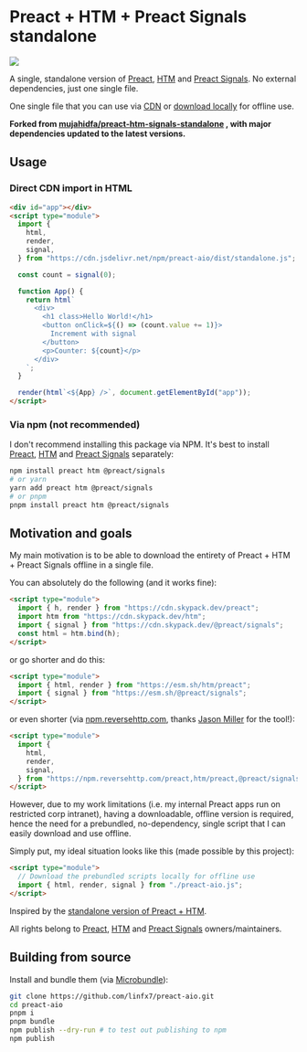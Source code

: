 # Preact + HTM + Preact Signals standalone

[![](https://data.jsdelivr.com/v1/package/npm/preact-aio/badge)](https://www.jsdelivr.com/package/npm/preact-aio)

A single, standalone version of [Preact](https://github.com/preactjs/preact), [HTM](https://github.com/developit/htm) and [Preact Signals](https://github.com/preactjs/signals). No external dependencies, just one single file.

One single file that you can use via [CDN](https://cdn.jsdelivr.net/npm/preact-aio/dist/standalone.js) or [download locally](https://github.com/linfx7/preact-aio/blob/main/dist/standalone.js) for offline use.

**Forked from [mujahidfa/preact-htm-signals-standalone](https://github.com/mujahidfa/preact-htm-signals-standalone) , with major dependencies updated to the latest versions.**

## Usage

### Direct CDN import in HTML

```html
<div id="app"></div>
<script type="module">
  import {
    html,
    render,
    signal,
  } from "https://cdn.jsdelivr.net/npm/preact-aio/dist/standalone.js";

  const count = signal(0);

  function App() {
    return html`
      <div>
        <h1 class>Hello World!</h1>
        <button onClick=${() => (count.value += 1)}>
          Increment with signal
        </button>
        <p>Counter: ${count}</p>
      </div>
    `;
  }

  render(html`<${App} />`, document.getElementById("app"));
</script>
```

### Via npm (not recommended)

I don't recommend installing this package via NPM. It's best to install [Preact](https://github.com/preactjs/preact), [HTM](https://github.com/developit/htm) and [Preact Signals](https://github.com/preactjs/signals) separately:

```sh
npm install preact htm @preact/signals
# or yarn
yarn add preact htm @preact/signals
# or pnpm
pnpm install preact htm @preact/signals
```

## Motivation and goals

My main motivation is to be able to download the entirety of Preact + HTM + Preact Signals offline in a single file.

You can absolutely do the following (and it works fine):

```html
<script type="module">
  import { h, render } from "https://cdn.skypack.dev/preact";
  import htm from "https://cdn.skypack.dev/htm";
  import { signal } from "https://cdn.skypack.dev/@preact/signals";
  const html = htm.bind(h);
</script>
```

or go shorter and do this:

```html
<script type="module">
  import { html, render } from "https://esm.sh/htm/preact";
  import { signal } from "https://esm.sh/@preact/signals";
</script>
```

or even shorter (via [npm.reversehttp.com](https://npm.reversehttp.com/), thanks [Jason Miller](https://github.com/developit) for the tool!):

```html
<script type="module">
  import {
    html,
    render,
    signal,
  } from "https://npm.reversehttp.com/preact,htm/preact,@preact/signals";
</script>
```

However, due to my work limitations (i.e. my internal Preact apps run on restricted corp intranet), having a downloadable, offline version is required, hence the need for a prebundled, no-dependency, single script that I can easily download and use offline.

Simply put, my ideal situation looks like this (made possible by this project):

```html
<script type="module">
  // Download the prebundled scripts locally for offline use
  import { html, render, signal } from "./preact-aio.js";
</script>
```

Inspired by the [standalone version of Preact + HTM](https://github.com/developit/htm#installation).

All rights belong to [Preact](https://github.com/preactjs/preact), [HTM](https://github.com/developit/htm) and [Preact Signals](https://github.com/preactjs/signals) owners/maintainers.

## Building from source

Install and bundle them (via [Microbundle](https://github.com/developit/microbundle)):

```sh
git clone https://github.com/linfx7/preact-aio.git
cd preact-aio
pnpm i
pnpm bundle
npm publish --dry-run # to test out publishing to npm
npm publish
```
